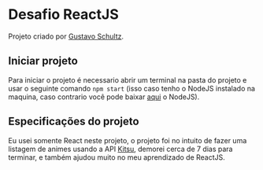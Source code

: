 # Desafio ReactJS

Projeto criado por [Gustavo Schultz](https://gultzz.github.io).

## Iniciar projeto

Para iniciar o projeto é necessario abrir um terminal na pasta do projeto e usar o seguinte comando `npm start` (isso caso tenho o NodeJS instalado na maquina, caso contrario você pode baixar [aqui](https://nodejs.org/pt-br/) o NodeJS).

## Especificações do projeto

Eu usei somente React neste projeto, o projeto foi no intuito de fazer uma listagem de animes usando a API [Kitsu](https://kitsu.docs.apiary.io/), demorei cerca de 7 dias para terminar, e também ajudou muito no meu aprendizado de ReactJS.
